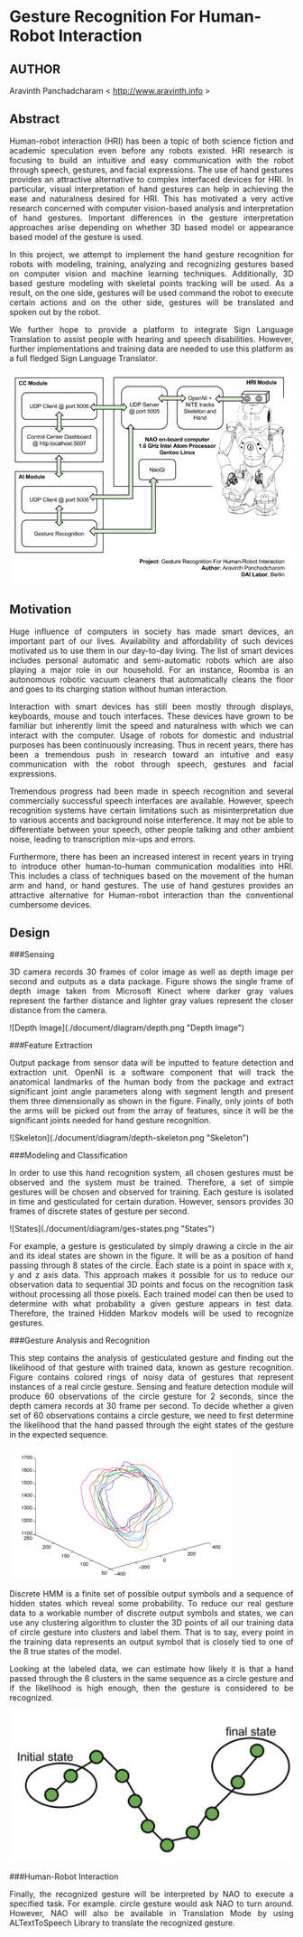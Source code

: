 Gesture Recognition For Human-Robot Interaction
===============================================

AUTHOR
--------------------------------------
Aravinth Panchadcharam < http://www.aravinth.info >


Abstract
--------------------------------------
<p align="justify">
Human-robot interaction (HRI) has been a topic of both science fiction and academic speculation even before any robots
existed. HRI research is focusing to build an intuitive and easy communication with the robot through speech, gestures,
and facial expressions. The use of hand gestures provides an attractive alternative to complex interfaced devices for HRI.
In particular, visual interpretation of hand gestures can help in achieving the ease and naturalness desired for HRI.
This has motivated a very active research concerned with computer vision-based analysis and interpretation of hand gestures.
Important differences in the gesture interpretation approaches arise depending on whether 3D based model or appearance
based model of the gesture is used.
</p>

<p align="justify">
In this project, we attempt to implement the hand gesture recognition for robots with modeling, training, analyzing and
recognizing gestures based on computer vision and machine learning techniques. Additionally, 3D based gesture modeling
with skeletal points tracking will be used. As a result, on the one side, gestures will be used command the robot to
execute certain actions and on the other side, gestures will be translated and spoken out by the robot.
</p>

<p align="justify">
We further hope to provide a platform to integrate Sign Language Translation to assist people with hearing and speech
disabilities. However, further implementations and training data are needed to use this platform as a full fledged
Sign Language Translator.
</p>

![Architecture](./document/diagram/hri-architecture.png "Architecture")


Motivation
--------------------------------------

<p align="justify">
Huge influence of computers in society has made smart devices, an important part of our lives. Availability and
affordability of such devices motivated us to use them in our day-to-day living. The list of smart devices includes
personal automatic and semi-automatic robots which are also playing a major role in our household. For an instance,
Roomba is an autonomous robotic vacuum cleaners that automatically cleans the floor and goes to its charging station
without human interaction.
</p>

<p align="justify">
Interaction with smart devices has still been mostly through displays, keyboards, mouse and touch interfaces.
These devices have grown to be familiar but inherently limit the speed and naturalness with which we can interact with
the computer.  Usage of robots for domestic and industrial purposes has been continuously increasing.
Thus in recent years, there has been a tremendous push in research toward an intuitive and easy communication with the
robot through speech, gestures and facial expressions.
</p>

<p align="justify">
Tremendous progress had been made in speech recognition and several commercially successful speech interfaces are
available. However, speech recognition systems have certain limitations such as misinterpretation due to various accents
and background noise interference. It may not be able to differentiate between your speech, other people talking and
other ambient noise, leading to transcription mix-ups and errors.
</p>

<p align="justify">
Furthermore, there has been an increased interest in recent years in trying to introduce other human-to-human
communication modalities into HRI. This includes a class of techniques based on the movement of the human arm and hand,
or hand gestures. The use of hand gestures provides an attractive alternative for Human-robot interaction than
the conventional cumbersome devices.
</p>


Design
--------------------------------------

###Sensing
<p align="justify">
3D camera records 30 frames of color image as well as depth image per second and outputs as a data package.
Figure shows the single frame of depth image taken from Microsoft Kinect where darker gray values represent the farther distance and lighter gray values represent the closer distance from the camera.
</p>
![Depth Image](./document/diagram/depth.png "Depth Image")


###Feature Extraction
<p align="justify">
Output package from sensor data will be inputted to feature detection and extraction unit.
OpenNI is a software component that will track the anatomical landmarks of the human body from the package and extract significant joint angle parameters along with segment length and present them three dimensionally as shown in the figure.
Finally, only joints of both the arms will be picked out from the array of features, since it will be the significant joints needed for hand gesture recognition.
</p>
![Skeleton](./document/diagram/depth-skeleton.png "Skeleton")


###Modeling and Classification
<p align="justify">
In order to use this hand recognition system, all chosen gestures must be observed and the system must be trained.
Therefore, a set of simple gestures will be chosen and observed for training. Each gesture is isolated in time and gesticulated for certain duration. However, sensors provides 30 frames of discrete states of gesture per second.
</p>
![States](./document/diagram/ges-states.png "States")

<p align="justify">
For example, a gesture is gesticulated by simply drawing a circle in the air and its ideal states are shown in the figure.
It will be  as a position of hand passing through 8 states of the circle. Each state is a point in space with x, y and z axis data.
This approach makes it possible for us to reduce our observation data to sequential 3D points and focus on the recognition task without processing all those pixels.
Each trained model can then be used to determine with what probability a given gesture appears in test data.
Therefore, the trained Hidden Markov models will be used to recognize gestures.
</p>

###Gesture Analysis and Recognition
<p align="justify">
This step contains the analysis of gesticulated gesture and finding out the likelihood of that gesture with trained data, known as gesture recognition.
Figure contains colored rings of noisy data of gestures that represent instances of a real circle gesture. Sensing and feature detection module will produce 60 observations of the circle gesture for 2 seconds, since the depth camera records at 30 frame per second. To decide whether a given set of 60 observations contains a circle gesture, we need to first determine the likelihood that the hand passed through the eight states of the gesture in the expected sequence.
</p>

![Training](./document/diagram/ges-train.png "Training")

<p align="justify">
Discrete HMM is a finite set of possible output symbols and a sequence of hidden states which reveal some probability.
To reduce our real gesture data to a workable number of discrete output symbols and states, we can use any clustering algorithm to cluster the 3D points of all our training data of circle gesture into clusters and label them.
That is to say, every point in the training data represents an output symbol that is closely tied to one of the 8 true states of the model.
</p>

<p align="justify">
Looking at the labeled data, we can estimate how likely it is that a hand passed through the 8 clusters in the same sequence as a circle gesture and if the likelihood is high enough, then the gesture is considered to be recognized.
</p>

![ges-rec](./document/diagram/ges-rec.png "Recognition" )

###Human-Robot Interaction
<p align="justify">
Finally, the recognized gesture will be interpreted by NAO to execute a specified task.
For example. circle gesture would ask NAO to turn around. However, NAO will also be available in Translation Mode by using ALTextToSpeech Library to translate the recognized gesture.
</p>
